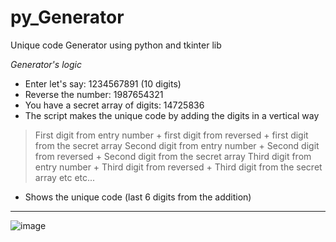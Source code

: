 # py_Generator
Unique code Generator using python and tkinter lib

*Generator's logic*
- Enter let's say: 1234567891 (10 digits)
- Reverse the number: 1987654321
- You have a secret array of digits: 14725836
- The script makes the unique code by adding the digits in a vertical way

> First digit from entry number + first digit from reversed + first digit from the secret array
> Second digit from entry number + Second digit from reversed + Second digit from the secret array
> Third digit from entry number + Third digit from reversed + Third digit from the secret array
> etc etc...

- Shows the unique code (last 6 digits from the addition)

---------------------------------------------------------------------------------------------------
![image](https://drive.google.com/uc?export=view&id=1Puogpofa7mJqhijUVxiNSGElTkgJ6eOE)


